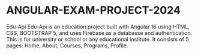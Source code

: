 # ANGULAR-EXAM-PROJECT-2024

Edu-Api
Edu-Api is an education project built with Angular 16 using HTML, CSS, BOOTSTRAP 5, and uses Firebase as a databasse and authentication. 
This is for university or school or any educational institute. It consists of 5 pages: Home, About, Courses, Programs, Profile.

